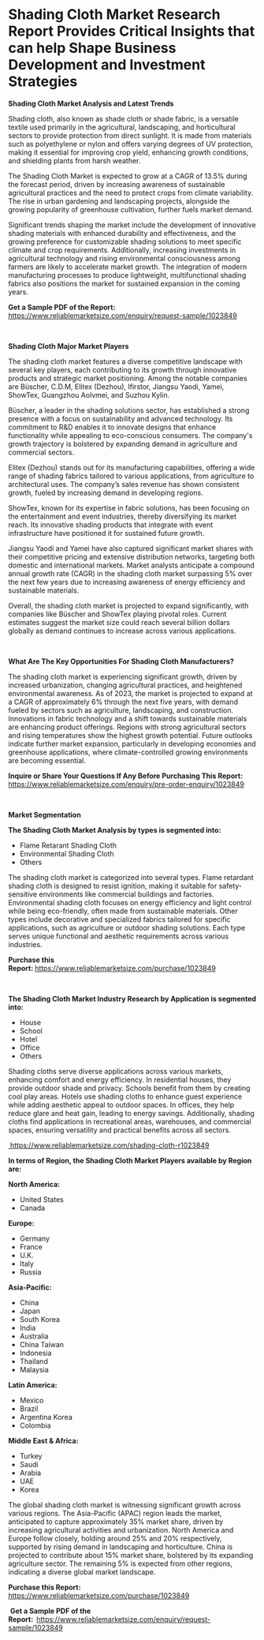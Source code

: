 <p><h1>Shading Cloth Market Research Report Provides Critical Insights that can help Shape Business Development and Investment Strategies</h1></p><p><strong>Shading Cloth Market Analysis and Latest Trends</strong></p>
<p><p>Shading cloth, also known as shade cloth or shade fabric, is a versatile textile used primarily in the agricultural, landscaping, and horticultural sectors to provide protection from direct sunlight. It is made from materials such as polyethylene or nylon and offers varying degrees of UV protection, making it essential for improving crop yield, enhancing growth conditions, and shielding plants from harsh weather. </p><p>The Shading Cloth Market is expected to grow at a CAGR of 13.5% during the forecast period, driven by increasing awareness of sustainable agricultural practices and the need to protect crops from climate variability. The rise in urban gardening and landscaping projects, alongside the growing popularity of greenhouse cultivation, further fuels market demand. </p><p>Significant trends shaping the market include the development of innovative shading materials with enhanced durability and effectiveness, and the growing preference for customizable shading solutions to meet specific climate and crop requirements. Additionally, increasing investments in agricultural technology and rising environmental consciousness among farmers are likely to accelerate market growth. The integration of modern manufacturing processes to produce lightweight, multifunctional shading fabrics also positions the market for sustained expansion in the coming years.</p></p>
<p><strong>Get a Sample PDF of the Report:&nbsp;</strong> <a href="https://www.reliablemarketsize.com/enquiry/request-sample/1023849?utm_campaign=3007&utm_medium=2&utm_source=Github&utm_content=ia&utm_term=16042025&utm_id=shading-cloth">https://www.reliablemarketsize.com/enquiry/request-sample/1023849</a></p>
<p>&nbsp;</p>
<p><strong>Shading Cloth Major Market Players</strong></p>
<p><p>The shading cloth market features a diverse competitive landscape with several key players, each contributing to its growth through innovative products and strategic market positioning. Among the notable companies are Büscher, C.D.M, Elitex (Dezhou), Ifirstor, Jiangsu Yaodi, Yamei, ShowTex, Guangzhou Aolvmei, and Suzhou Kylin.</p><p>Büscher, a leader in the shading solutions sector, has established a strong presence with a focus on sustainability and advanced technology. Its commitment to R&D enables it to innovate designs that enhance functionality while appealing to eco-conscious consumers. The company's growth trajectory is bolstered by expanding demand in agriculture and commercial sectors.</p><p>Elitex (Dezhou) stands out for its manufacturing capabilities, offering a wide range of shading fabrics tailored to various applications, from agriculture to architectural uses. The company’s sales revenue has shown consistent growth, fueled by increasing demand in developing regions.</p><p>ShowTex, known for its expertise in fabric solutions, has been focusing on the entertainment and event industries, thereby diversifying its market reach. Its innovative shading products that integrate with event infrastructure have positioned it for sustained future growth.</p><p>Jiangsu Yaodi and Yamei have also captured significant market shares with their competitive pricing and extensive distribution networks, targeting both domestic and international markets. Market analysts anticipate a compound annual growth rate (CAGR) in the shading cloth market surpassing 5% over the next few years due to increasing awareness of energy efficiency and sustainable materials.</p><p>Overall, the shading cloth market is projected to expand significantly, with companies like Büscher and ShowTex playing pivotal roles. Current estimates suggest the market size could reach several billion dollars globally as demand continues to increase across various applications.</p></p>
<p>&nbsp;</p>
<p><strong>What Are The Key Opportunities For Shading Cloth Manufacturers?</strong></p>
<p><p>The shading cloth market is experiencing significant growth, driven by increased urbanization, changing agricultural practices, and heightened environmental awareness. As of 2023, the market is projected to expand at a CAGR of approximately 6% through the next five years, with demand fueled by sectors such as agriculture, landscaping, and construction. Innovations in fabric technology and a shift towards sustainable materials are enhancing product offerings. Regions with strong agricultural sectors and rising temperatures show the highest growth potential. Future outlooks indicate further market expansion, particularly in developing economies and greenhouse applications, where climate-controlled growing environments are becoming essential.</p></p>
<p><strong>Inquire or Share Your Questions If Any Before Purchasing This Report:</strong> <a href="https://www.reliablemarketsize.com/enquiry/pre-order-enquiry/1023849?utm_campaign=3007&utm_medium=2&utm_source=Github&utm_content=ia&utm_term=16042025&utm_id=shading-cloth">https://www.reliablemarketsize.com/enquiry/pre-order-enquiry/1023849</a></p>
<p>&nbsp;</p>
<p><strong>Market Segmentation</strong></p>
<p><strong>The Shading Cloth Market Analysis by types is segmented into:</strong></p>
<p><ul><li>Flame Retarant Shading Cloth</li><li>Environmental Shading Cloth</li><li>Others</li></ul></p>
<p><p>The shading cloth market is categorized into several types. Flame retardant shading cloth is designed to resist ignition, making it suitable for safety-sensitive environments like commercial buildings and factories. Environmental shading cloth focuses on energy efficiency and light control while being eco-friendly, often made from sustainable materials. Other types include decorative and specialized fabrics tailored for specific applications, such as agriculture or outdoor shading solutions. Each type serves unique functional and aesthetic requirements across various industries.</p></p>
<p><strong>Purchase this Report:&nbsp;</strong><a href="https://www.reliablemarketsize.com/purchase/1023849?utm_campaign=3007&utm_medium=2&utm_source=Github&utm_content=ia&utm_term=16042025&utm_id=shading-cloth">https://www.reliablemarketsize.com/purchase/1023849</a></p>
<p>&nbsp;</p>
<p><strong>The Shading Cloth Market Industry Research by Application is segmented into:</strong></p>
<p><ul><li>House</li><li>School</li><li>Hotel</li><li>Office</li><li>Others</li></ul></p>
<p><p>Shading cloths serve diverse applications across various markets, enhancing comfort and energy efficiency. In residential houses, they provide outdoor shade and privacy. Schools benefit from them by creating cool play areas. Hotels use shading cloths to enhance guest experience while adding aesthetic appeal to outdoor spaces. In offices, they help reduce glare and heat gain, leading to energy savings. Additionally, shading cloths find applications in recreational areas, warehouses, and commercial spaces, ensuring versatility and practical benefits across all sectors.</p></p>
<p><a href="https://www.reliablemarketsize.com/shading-cloth-r1023849?utm_campaign=3007&utm_medium=2&utm_source=Github&utm_content=ia&utm_term=16042025&utm_id=shading-cloth">&nbsp;https://www.reliablemarketsize.com/shading-cloth-r1023849</a></p>
<p><strong>In terms of Region, the Shading Cloth Market Players available by Region are:</strong></p>
<p>
    <p> <strong> North America: </strong>
        <ul>
            <li>United States</li>
            <li>Canada</li>
        </ul>
        </p> 
    <p> <strong> Europe: </strong>
        <ul>
            <li>Germany</li>
            <li>France</li>
            <li>U.K.</li>
            <li>Italy</li>
            <li>Russia</li>
        </ul>
        </p> 
    <p> <strong> Asia-Pacific: </strong>
        <ul>
            <li>China</li>
            <li>Japan</li>
            <li>South Korea</li>
            <li>India</li>
            <li>Australia</li>
            <li>China Taiwan</li>
            <li>Indonesia</li>
            <li>Thailand</li>
            <li>Malaysia</li>
        </ul>
        </p> 
    <p> <strong> Latin America: </strong>
        <ul>
            <li>Mexico</li>
            <li>Brazil</li>
            <li>Argentina Korea</li>
            <li>Colombia</li>
        </ul>
        </p> 
    <p> <strong> Middle East & Africa: </strong>
        <ul>
            <li>Turkey</li>
            <li>Saudi</li>
            <li>Arabia</li>
            <li>UAE</li>
            <li>Korea</li>
        </ul>
    </p>
    </p>
<p><p>The global shading cloth market is witnessing significant growth across various regions. The Asia-Pacific (APAC) region leads the market, anticipated to capture approximately 35% market share, driven by increasing agricultural activities and urbanization. North America and Europe follow closely, holding around 25% and 20% respectively, supported by rising demand in landscaping and horticulture. China is projected to contribute about 15% market share, bolstered by its expanding agriculture sector. The remaining 5% is expected from other regions, indicating a diverse global market landscape.</p></p>
<p><strong>Purchase this Report: </strong><a href="https://www.reliablemarketsize.com/purchase/1023849?utm_campaign=3007&utm_medium=2&utm_source=Github&utm_content=ia&utm_term=16042025&utm_id=shading-cloth">https://www.reliablemarketsize.com/purchase/1023849</a></p>
<p>&nbsp;<strong>Get a Sample PDF of the Report:&nbsp;&nbsp;</strong><a href="https://www.reliablemarketsize.com/enquiry/request-sample/1023849?utm_campaign=3007&utm_medium=2&utm_source=Github&utm_content=ia&utm_term=16042025&utm_id=shading-cloth">https://www.reliablemarketsize.com/enquiry/request-sample/1023849</a></p>
<p><strong></strong></p>
<p><p></p><p></p><p></p></p>